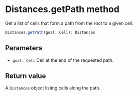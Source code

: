 # Distances.getPath method

Get a list of cells that form a path from the root to a given cell.

```typescript
Distances.getPath(goal: Cell): Distances
```

## Parameters

- `goal: Cell` Cell at the end of the requested path.

## Return value

A `Distances` object listing cells along the path.
